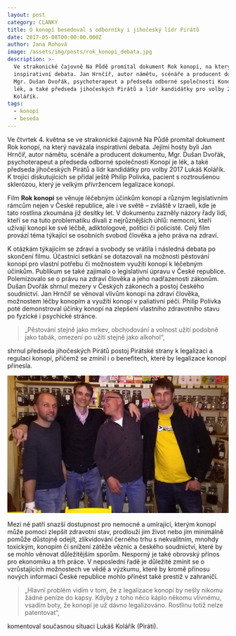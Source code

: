 ```yaml
---
layout: post
category: CLANKY
title: O konopí besedoval s odborníky i jihočeský lídr Pirátů
date: 2017-05-08T00:00:00.000Z
author: Jana Rohová
image: /assets/img/posts/rok_konopi_debata.jpg
description: >-
  Ve strakonické čajovně Na Půdě promítal dokument Rok konopí, na který navázala
  inspirativní debata. Jan Hrnčíř, autor námětu, scénáře a producent dokumentu,
  Mgr. Dušan Dvořák, psychoterapeut a předseda odborné společnosti Konopí je
  lék, a také předseda jihočeských Pirátů a lídr kandidátky pro volby 2017 Lukáš
  Kolářík.
tags:
  - konopí
  - beseda
---
```


Ve čtvrtek 4. května se ve strakonické čajovně Na Půdě promítal dokument Rok konopí, na který navázala inspirativní debata.
Jejími hosty byli Jan Hrnčíř, autor námětu, scénáře a producent dokumentu, Mgr. Dušan Dvořák,
psychoterapeut a předseda odborné společnosti Konopí je lék, a také předseda jihočeských Pirátů a lídr kandidátky pro volby 2017 Lukáš Kolářík.
K trojici diskutujících se přidal ještě Philip Polívka, pacient s roztroušenou sklerózou, který je velkým přívržencem legalizace konopí.

Film __Rok konopí__ se věnuje léčebným účinkům konopí a různým legislativním rámcům nejen v České republice,
ale i ve světě – zvláště v Izraeli, kde je tato rostlina zkoumána již desítky let.
V dokumentu zazněly názory řady lidí, kteří se na tuto problematiku dívali z nejrůznějších úhlů:
nemocní, kteří užívají konopí ke své léčbě, adiktologové, politici či policisté.
Celý film provází téma týkající se osobních svobod člověka a jeho práva na zdraví.

K otázkám týkajícím se zdraví a svobody se vrátila i následná debata po skončení filmu.
Účastníci setkání se dotazovali na možnosti pěstování konopí pro vlastní potřebu či možnostem využití konopí k léčebným účinkům.
Publikum se také zajímalo o legislativní úpravu v České republice.
Polemizovalo se o právu na zdraví člověka a jeho nadřazenosti zákonům.
Dušan Dvořák shrnul mezery v Českých zákonech a postoj českého soudnictví.
Jan Hrnčíř se věnoval vlivům konopí na zdraví člověka, možnostem léčby konopím a využití konopí v paliativní péči.
Philip Polívka poté demonstroval účinky konopí na zlepšení vlastního zdravotního stavu po fyzické i psychické stránce.

>„Pěstování
stejně jako mrkev, obchodování a volnost užití podobně jako
tabák, omezení po užití stejně jako alkohol“,

shrnul předseda jihočeských Pirátů postoj Pirátské strany k legalizaci a regulaci konopí,
přičemž se zmínil i o benefitech, které by legalizace konopí přinesla.

![diskutéři](/assets/img/posts/konopi_debata.jpg)

Mezi ně patří snazší dostupnost pro nemocné a umírající, kterým konopí může pomoci zlepšit zdravotní stav,
prodlouží jim život nebo jim minimálně pomůže důstojně odejít, zlikvidování černého trhu s nekvalitním,
mnohdy toxickým, konopím či snížení zátěže věznic a českého soudnictví, které by se mohlo věnovat důležitějším sporům.
Nesporný je také obrovský přínos pro ekonomiku a trh práce.
V neposlední řadě je důležité zmínit se o vzrůstajících možnostech ve vědě a výzkumu,
které by kromě přínosu nových informací České republice mohlo přinést také prestiž v zahraničí.

> „Hlavní
problém vidím v tom, že z legalizace konopí by nešly nikomu
žádné peníze do kapsy. Kdyby z toho něco káplo někomu
vlivnému, vsadím boty, že konopí je už dávno legalizováno.
Rostlinu totiž nelze patentovat“,

komentoval současnou situaci Lukáš Kolářík (Piráti).

